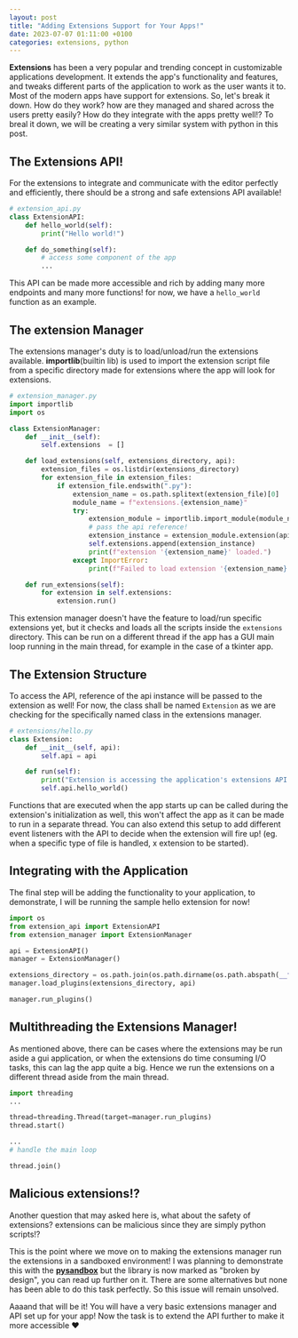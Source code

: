 ```yaml
---
layout: post
title: "Adding Extensions Support for Your Apps!"
date: 2023-07-07 01:11:00 +0100
categories: extensions, python
---
```


**Extensions** has been a very popular and trending concept in customizable applications development. It extends the app's functionality and features, and tweaks different parts of the application to work as the user wants it to. Most of the modern apps have support for extensions. So, let's break it down. How do they work? how are they managed and shared across the users pretty easily? How do they integrate with the apps pretty well!?
To breal it down, we will be creating a very similar system with python in this post.

## The Extensions API!

For the extensions to integrate and communicate with the editor perfectly and efficiently, there should be a strong and safe extensions API available!

```py
# extension_api.py
class ExtensionAPI:
    def hello_world(self):
        print("Hello world!")

    def do_something(self):
        # access some component of the app
        ...
```

This API can be made more accessible and rich by adding many more endpoints and many more functions! for now, we have a `hello_world` function as an example.

## The extension Manager

The extensions manager's duty is to load/unload/run the extensions available. **importlib**(builtin lib) is used to import the extension script file from a specific directory made for extensions where the app will look for extensions.

```py
# extension_manager.py
import importlib
import os

class ExtensionManager:
    def __init__(self):
        self.extensions  = []

    def load_extensions(self, extensions_directory, api):
        extension_files = os.listdir(extensions_directory)
        for extension_file in extension_files:
            if extension_file.endswith(".py"):
                extension_name = os.path.splitext(extension_file)[0]
                module_name = f"extensions.{extension_name}"
                try:
                    extension_module = importlib.import_module(module_name)
                    # pass the api reference!
                    extension_instance = extension_module.extension(api)
                    self.extensions.append(extension_instance)
                    print(f"extension '{extension_name}' loaded.")
                except ImportError:
                    print(f"Failed to load extension '{extension_name}'.")

    def run_extensions(self):
        for extension in self.extensions:
            extension.run()
```

This extension manager doesn't have the feature to load/run specific extensions yet, but it checks and loads all the scripts inside the `extensions` directory. This can be run on a different thread if the app has a GUI main loop running in the main thread, for example in the case of a tkinter app.

## The Extension Structure

To access the API, reference of the api instance will be passed to the extension as well! For now, the class shall be named `Extension` as we are checking for the specifically named class in the extensions manager.

```py
# extensions/hello.py
class Extension:
    def __init__(self, api):
        self.api = api

    def run(self):
        print("Extension is accessing the application's extensions API.")
        self.api.hello_world()
```

Functions that are executed when the app starts up can be called during the extension's initialization as well, this won't affect the app as it can be made to run in a separate thread. You can also extend this setup to add different event listeners with the API to decide when the extension will fire up! (eg. when a specific type of file is handled, x extension to be started).

## Integrating with the Application

The final step will be adding the functionality to your application, to demonstrate, I will be running the sample hello extension for now!

```py
import os
from extension_api import ExtensionAPI
from extension_manager import ExtensionManager

api = ExtensionAPI()
manager = ExtensionManager()

extensions_directory = os.path.join(os.path.dirname(os.path.abspath(__file__)), "extensions")
manager.load_plugins(extensions_directory, api)

manager.run_plugins()
```

## Multithreading the Extensions Manager!

As mentioned above, there can be cases where the extensions may be run aside a gui application, or when the extensions do time consuming I/O tasks, this can lag the app quite a big. Hence we run the extensions on a different thread aside from the main thread.

```py
import threading
...

thread=threading.Thread(target=manager.run_plugins)
thread.start()

...
# handle the main loop

thread.join()
```

## Malicious extensions!?

Another question that may asked here is, what about the safety of extensions? extensions can be malicious since they are simply python scripts!?

This is the point where we move on to making the extensions manager run the extensions in a sandboxed environment! I was planning to demonstrate this with the [**pysandbox**](https://github.com/vstinner/pysandbox) but the library is now marked as "broken by design", you can read up further on it. There are some alternatives but none has been able to do this task perfectly. So this issue will remain unsolved.

Aaaand that will be it! You will have a very basic extensions manager and API set up for your app! Now the task is to extend the API further to make it more accessible ❤
